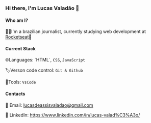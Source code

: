 ### Hi there, I'm Lucas Valadão 👋

#### Who am I?
🧑‍💻I'm a brazilian journalist, currently studying web development at [Rocketseat](https://rocketseat.com.br/)🚀

#### Current Stack
🌐Languages: ´HTML´, `CSS`, `JavaScript`

🏷️Verson code control: `Git & Github`

🔨Tools: `VsCode`

#### Contacts 
📧 Email: lucasdeassisvaladao@gmail.com

🔗 LinkedIn: https://www.linkedin.com/in/lucas-valad%C3%A3o/
